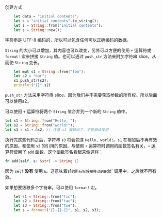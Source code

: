 创建方式

```rust
    let data = "initial contents";
    let s = "initial contents".to_string();
    let s = String::from("initial contents");
    let s = String::new();
```

字符串是 UTF-8 编码的，所以可以包含任何可以正确编码的数据。

`String` 的大小可以增加，其内容也可以改变，另外可以方便的使用 `+` 运算符或 `format!` 宏来拼接 `String` 值。也可以通过 `push_str` 方法来附加字符串 slice，从而使 `String` 变长。

```rust
    let mut s1 = String::from("foo");
    let s2 = "bar";
    s1.push_str(s2);
    println!("{}",s2)
```

`push_str` 方法采用字符串 slice，因为我们并不需要获取参数的所有权。所以后面可以使用s2。

可以使用 `+` 运算符将两个 `String` 值合并到一个新的 `String` 值中。

```rust
let s1 = String::from("Hello, ");
let s2 = String::from("world!");
let s3 = s1 + &s2; // 注意 s1 被移动了，不能继续使用
```

执行完这些代码之后，字符串 `s3` 将会包含 `Hello, world!`。`s1` 在相加后不再有效的原因，和使用 `s2` 的引用的原因，与使用 `+` 运算符时调用的函数签名有关。`+` 运算符使用了 `add` 函数，这个函数签名看起来像这样：

```rust
fn add(self, s: &str) -> String {}
```

因为 `self` **没有** 使用 `&`。这意味着s1` 的所有权将被移动到 `add` 调用中，之后就不再有效。

如果想要级联多个字符串，可以使用 `format!` 宏。

```rust
    let s1 = String::from("tic");
    let s2 = String::from("tac");
    let s3 = String::from("toe");
    let s = format!("{}-{}-{}", s1, s2, s3);
```

